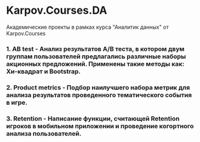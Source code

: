 # Karpov.Courses.DA
Академические проекты в рамках курса "Аналитик данных" от Karpov.Courses

###  1. AB test - Анализ результатов A/B теста, в котором двум группам пользователей предлагались различные наборы акционных предложений. Применены такие методы как: Хи-квадрат и Bootstrap.

### 2. Product metrics - Подбор наилучшего набора метрик для анализа результатов проведенного тематического события в игре.

### 3. Retention -  Написание функции, считающей Retention игроков в мобильном приложении и проведение когортного анализа пользователей.
